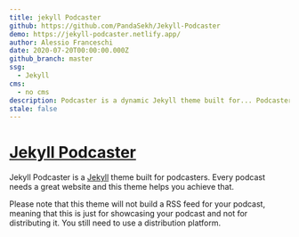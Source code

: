 ```yaml
---
title: jekyll Podcaster
github: https://github.com/PandaSekh/Jekyll-Podcaster
demo: https://jekyll-podcaster.netlify.app/
author: Alessio Franceschi
date: 2020-07-20T00:00:00.000Z
github_branch: master
ssg:
  - Jekyll
cms:
  - no cms
description: Podcaster is a dynamic Jekyll theme built for... Podcasters!
stale: false
---
```


# [Jekyll Podcaster](https://jekyll-podcaster.netlify.app/)
Jekyll Podcaster is a [Jekyll](https://jekyllrb.com) theme built for podcasters. Every podcast needs a great website and this theme helps you achieve that.

Please note that this theme will not build a RSS feed for your podcast, meaning that this is just for showcasing your podcast and not for distributing it. You still need to use a distribution platform.